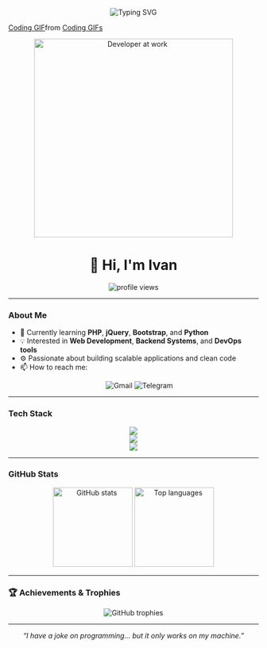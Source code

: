 <p align="center">
  <img src="https://readme-typing-svg.demolab.com?font=Fira+Code&size=24&duration=2500&pause=800&color=F78DA7&center=true&vCenter=true&width=435&lines=Front+Endk+Developer;Back+End_Developer;Full+Stack+Developer" alt="Typing SVG" />
</p>

<div class="tenor-gif-embed" data-postid="10599410442824479167" data-share-method="host" data-aspect-ratio="1" data-width="100%"><a href="https://tenor.com/view/coding-gif-10599410442824479167">Coding GIF</a>from <a href="https://tenor.com/search/coding-gifs">Coding GIFs</a></div> <script type="text/javascript" async src="https://tenor.com/embed.js"></script>
<p align="center">
  <img src="https://gifdb.com/gif/animated-programmer-guy-coding-790a0bs8e8thpisg.html?embed=true" alt="Developer at work" width="400"/>
</p>

<h1 align="center">👋 Hi, I'm Ivan</h1>

<p align="center">
  <img src="https://komarev.com/ghpvc/?username=zoranderius&label=Profile%20views&color=0e75b6&style=flat" alt="profile views" />
</p>

---

### About Me
- 🌱 Currently learning **PHP**, **jQuery**, **Bootstrap**, and **Python**  
- 💡 Interested in **Web Development**, **Backend Systems**, and **DevOps tools**  
- ⚙️ Passionate about building scalable applications and clean code  
- 📫 How to reach me:
  <p align="center">
  <a href="mailto:ostrovka123@gmail.com" style="text-decoration:none;">
    <img src="https://img.shields.io/badge/Gmail-%23D14836?style=for-the-badge&logo=gmail&logoColor=white" alt="Gmail" />
  </a>
  <a href="https://t.me/AshAlTor" target="_blank" style="text-decoration:none;">
    <img src="https://img.shields.io/badge/Telegram-%2326A5E4?style=for-the-badge&logo=telegram&logoColor=white" alt="Telegram" />
  </a>
</p>

---

### Tech Stack

<p align="center">
  <!-- Frontend -->
  <img src="https://skillicons.dev/icons?i=html,css,js,react,redux,bootstrap,figma" />
  <br/>
  <!-- Backend -->
  <img src="https://skillicons.dev/icons?i=nodejs,express,php,python,java" />
  <br/>
  <!-- Database & DevOps -->
  <img src="https://skillicons.dev/icons?i=mysql,postgresql,mongodb,docker,aws,jenkins,linux,git" />
</p>

---

### GitHub Stats

<p align="center">
  <img src="https://github-readme-stats.vercel.app/api?username=ZorAnderius&show_icons=true&theme=tokyonight&hide_border=true" height="160" alt="GitHub stats" />
  <img src="https://github-readme-stats.vercel.app/api/top-langs/?username=ZorAnderius&layout=compact&theme=tokyonight&hide_border=true" height="160" alt="Top languages" />
</p>


---

### 🏆 Achievements & Trophies

<p align="center">
  <img src="https://github-profile-trophy.vercel.app/?username=zoranderius&theme=onedark&margin-w=10&margin-h=10&no-frame=true" alt="GitHub trophies" />
</p>

---

<p align="center">
  <em>“I have a joke on programming… but it only works on my machine.”</em>
</p>
